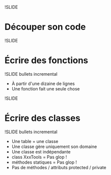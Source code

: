 !SLIDE

# Découper son code #

!SLIDE

# Écrire des fonctions #

!SLIDE bullets incremental

* À partir d'une dizaine de lignes
* Une fonction fait une seule chose

!SLIDE

# Écrire des classes #

!SLIDE bullets incremental

* Une table = une classe
* Une classe gère uniquement son domaine
* Une classe est indépendante
* class XxxTools = Pas glop !
* méthodes statiques = Pas glop !
* Pas de méthodes / attributs protected / private
